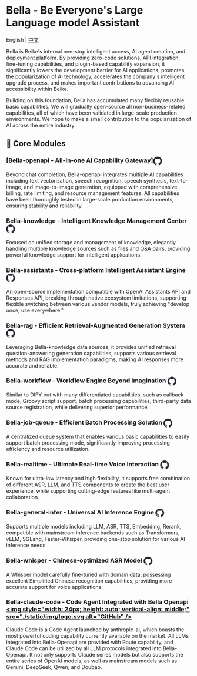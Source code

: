 # Bella - Be Everyone's Large Language model Assistant

English | [中文](./README.md)

Bella is Beike's internal one-stop intelligent access, AI agent creation, and deployment platform. By providing zero-code solutions, API integration, fine-tuning capabilities, and plugin-based capability expansion, it significantly lowers the development barrier for AI applications, promotes the popularization of AI technology, accelerates the company's intelligent upgrade process, and makes important contributions to advancing AI accessibility within Beike.

Building on this foundation, Bella has accumulated many flexibly reusable basic capabilities. We will gradually open-source all non-business-related capabilities, all of which have been validated in large-scale production environments. We hope to make a small contribution to the popularization of AI across the entire industry.

## 💎 Core Modules
### [Bella-openapi - All-in-one AI Capability Gateway]<a href="https://github.com/LianjiaTech/bella-openapi"><img style="width: 24px; height: auto; vertical-align: middle;" src="./static/img/github/github-mark.svg" alt="GitHub" /></a>
Beyond chat completion, Bella-openapi integrates multiple AI capabilities including text vectorization, speech recognition, speech synthesis, text-to-image, and image-to-image generation, equipped with comprehensive billing, rate limiting, and resource management features. All capabilities have been thoroughly tested in large-scale production environments, ensuring stability and reliability.

### Bella-knowledge - Intelligent Knowledge Management Center <a href="https://github.com/LianjiaTech/bella-knowledge"><img style="width: 24px; height: auto; vertical-align: middle;" src="./static/img/github/github-mark.svg" alt="GitHub" /></a>
Focused on unified storage and management of knowledge, elegantly handling multiple knowledge sources such as files and Q&A pairs, providing powerful knowledge support for intelligent applications.

### Bella-assistants - Cross-platform Intelligent Assistant Engine <a href="https://github.com/LianjiaTech/bella-assistants"><img style="width: 24px; height: auto; vertical-align: middle;" src="./static/img/github/github-mark.svg" alt="GitHub" /></a>
An open-source implementation compatible with OpenAI Assistants API and Responses API, breaking through native ecosystem limitations, supporting flexible switching between various vendor models, truly achieving "develop once, use everywhere."

### Bella-rag - Efficient Retrieval-Augmented Generation System <a href="https://github.com/LianjiaTech/bella-rag"><img style="width: 24px; height: auto; vertical-align: middle;" src="./static/img/github/github-mark.svg" alt="GitHub" /></a>
Leveraging Bella-knowledge data sources, it provides unified retrieval question-answering generation capabilities, supports various retrieval methods and RAG implementation paradigms, making AI responses more accurate and reliable.

### Bella-workflow - Workflow Engine Beyond Imagination <a href="https://github.com/LianjiaTech/bella-workflow"><img style="width: 24px; height: auto; vertical-align: middle;" src="./static/img/github/github-mark.svg" alt="GitHub" /></a>
Similar to DIFY but with many differentiated capabilities, such as callback mode, Groovy script support, batch processing capabilities, third-party data source registration, while delivering superior performance.

### Bella-job-queue - Efficient Batch Processing Solution <a href="https://github.com/LianjiaTech/bella-job-queue"><img style="width: 24px; height: auto; vertical-align: middle;" src="./static/img/github/github-mark.svg" alt="GitHub" /></a>
A centralized queue system that enables various basic capabilities to easily support batch processing mode, significantly improving processing efficiency and resource utilization.

### Bella-realtime - Ultimate Real-time Voice Interaction <a href="https://github.com/LianjiaTech/bella-realtime"><img style="width: 24px; height: auto; vertical-align: middle;" src="./static/img/github/github-mark.svg" alt="GitHub" /></a>
Known for ultra-low latency and high flexibility, it supports free combination of different ASR, LLM, and TTS components to create the best user experience, while supporting cutting-edge features like multi-agent collaboration.

### Bella-general-infer - Universal AI Inference Engine <a href="https://github.com/LianjiaTech/bella-general-infer"><img style="width: 24px; height: auto; vertical-align: middle;" src="./static/img/github/github-mark.svg" alt="GitHub" /></a>
Supports multiple models including LLM, ASR, TTS, Embedding, Rerank, compatible with mainstream inference backends such as Transformers, vLLM, SGLang, Faster-Whisper, providing one-stop solution for various AI inference needs.

### Bella-whisper - Chinese-optimized ASR Model <a href="https://github.com/LianjiaTech/bella-whisper"><img style="width: 24px; height: auto; vertical-align: middle;" src="./static/img/github/github-mark.svg" alt="GitHub" /></a>
A Whisper model carefully fine-tuned with domain data, possessing excellent Simplified Chinese recognition capabilities, providing more accurate support for voice applications.

### Bella-claude-code - Code Agent Integrated with Bella Openapi <a href="https://doc.bella.top/docs/claude-code/introduction"><img style="width: 24px; height: auto; vertical-align: middle;" src="./static/img/logo.svg alt="GitHub" /></a>
Claude Code is a Code Agent launched by anthropic-ai, which boasts the most powerful coding capability currently available on the market. All LLMs integrated into Bella-Openapi are provided with Route capability, and Claude Code can be utilized by all LLM protocols integrated into Bella-Openapi. It not only supports Claude series models but also supports the entire series of OpenAI models, as well as mainstream models such as Gemini, DeepSeek, Qwen, and Doubao.
